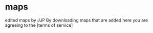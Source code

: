 # maps
edited maps by JJP
By downloading maps that are added here you are agreeing to the [terms of service]
